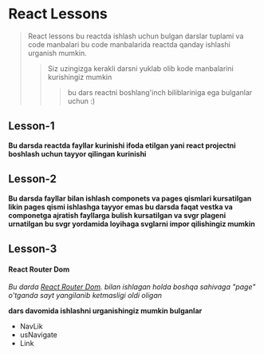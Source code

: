 # React Lessons

>React lessons bu reactda ishlash uchun bulgan darslar tuplami va code manbalari bu code manbalarida reactda qanday ishlashi urganish mumkin.
>> Siz uzingizga kerakli darsni yuklab olib kode manbalarini kurishingiz mumkin
>>> bu dars reactni boshlang'inch biliblariniga ega bulganlar uchun :)


 ## Lesson-1
 __Bu darsda reactda fayllar kurinishi ifoda etilgan yani react projectni boshlash uchun tayyor qilingan kurinishi__

## Lesson-2 
__Bu darsda fayllar bilan ishlash componets va pages qismlari kursatilgan likin pages qismi ishlashga tayyor emas bu darsda faqat vestka va componetga ajratish fayllarga bulish kursatilgan va svgr plageni urnatilgan bu svgr yordamida loyihaga svglarni impor qilishingiz mumkin__

## Lesson-3

#### React Router Dom
_Bu darda  [React Router Dom](https://reactrouter.com/en/main). bilan ishlagan holda boshqa sahivaga "page" o'tganda sayt yangilanib ketmasligi oldi oligan_

__dars davomida  ishlashni urganishingiz mumkin bulganlar__
* NavLik
* usNavigate
* Link
